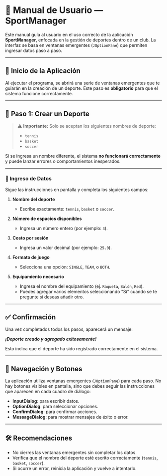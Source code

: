 # 📘 Manual de Usuario — SportManager

Este manual guía al usuario en el uso correcto de la aplicación **SportManager**, enfocada en la gestión de deportes dentro de un club. La interfaz se basa en ventanas emergentes (`JOptionPane`) que permiten ingresar datos paso a paso.

---

## 🏁 Inicio de la Aplicación

Al ejecutar el programa, se abrirá una serie de ventanas emergentes que te guiarán en la creación de un deporte. Este paso es **obligatorio** para que el sistema funcione correctamente.

---

## 🎯 Paso 1: Crear un Deporte

> ⚠️ **Importante:** Solo se aceptan los siguientes nombres de deporte:
> - `tennis`
> - `basket`
> - `soccer`

Si se ingresa un nombre diferente, el sistema **no funcionará correctamente** y puede lanzar errores o comportamientos inesperados.

---

### 🧩 Ingreso de Datos

Sigue las instrucciones en pantalla y completa los siguientes campos:

1. **Nombre del deporte**  
   - Escribe exactamente: `tennis`, `basket` o `soccer`.

2. **Número de espacios disponibles**  
   - Ingresa un número entero (por ejemplo: `3`).

3. **Costo por sesión**  
   - Ingresa un valor decimal (por ejemplo: `25.0`).

4. **Formato de juego**  
   - Selecciona una opción: `SINGLE`, `TEAM`, o `BOTH`.

5. **Equipamiento necesario**  
   - Ingresa el nombre del equipamiento (ej. `Raqueta`, `Balón`, `Red`).
   - Puedes agregar varios elementos seleccionando "Sí" cuando se te pregunte si deseas añadir otro.

---

## ✅ Confirmación

Una vez completados todos los pasos, aparecerá un mensaje:

***¡Deporte creado y agregado exitosamente!***

Esto indica que el deporte ha sido registrado correctamente en el sistema.

---

## 🧭 Navegación y Botones

La aplicación utiliza ventanas emergentes (`JOptionPane`) para cada paso. No hay botones visibles en pantalla, sino que debes seguir las instrucciones que aparecen en cada cuadro de diálogo:

- **InputDialog**: para escribir datos.
- **OptionDialog**: para seleccionar opciones.
- **ConfirmDialog**: para confirmar acciones.
- **MessageDialog**: para mostrar mensajes de éxito o error.

---

## 🛠️ Recomendaciones

- No cierres las ventanas emergentes sin completar los datos.
- Verifica que el nombre del deporte esté escrito correctamente (`tennis`, `basket`, `soccer`).
- Si ocurre un error, reinicia la aplicación y vuelve a intentarlo.

